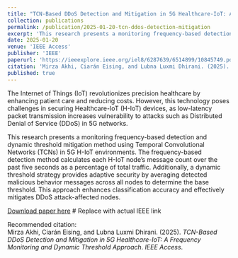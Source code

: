 ```yaml
---
title: "TCN-Based DDoS Detection and Mitigation in 5G Healthcare-IoT: A Frequency Monitoring and Dynamic Threshold Approach"
collection: publications
permalink: /publication/2025-01-20-tcn-ddos-detection-mitigation
excerpt: 'This research presents a monitoring frequency-based detection and dynamic threshold mitigation method using Temporal Convolutional Networks (TCNs) in 5G Healthcare-IoT environments.'
date: 2025-01-20
venue: 'IEEE Access'
publisher: 'IEEE'
paperurl: 'https://ieeexplore.ieee.org/iel8/6287639/6514899/10845749.pdf'  # Replace with the actual IEEE link when available
citation: 'Mirza Akhi, Ciarán Eising, and Lubna Luxmi Dhirani. (2025). "TCN-Based DDoS Detection and Mitigation in 5G Healthcare-IoT: A Frequency Monitoring and Dynamic Threshold Approach." <i>IEEE Access</i>.'
published: true
---
```

The Internet of Things (IoT) revolutionizes precision healthcare by enhancing patient care and reducing costs. However, this technology poses challenges in securing Healthcare-IoT (H-IoT) devices, as low-latency packet transmission increases vulnerability to attacks such as Distributed Denial of Service (DDoS) in 5G networks. 

This research presents a monitoring frequency-based detection and dynamic threshold mitigation method using Temporal Convolutional Networks (TCNs) in 5G H-IoT environments. The frequency-based detection method calculates each H-IoT node’s message count over the past five seconds as a percentage of total traffic. Additionally, a dynamic threshold strategy provides adaptive security by averaging detected malicious behavior messages across all nodes to determine the base threshold. This approach enhances classification accuracy and effectively mitigates DDoS attack-affected nodes.

[Download paper here](https://ieeexplore.ieee.org/iel8/6287639/6514899/10845749.pdf)  # Replace with actual IEEE link

Recommended citation:  
Mirza Akhi, Ciarán Eising, and Lubna Luxmi Dhirani. (2025). *TCN-Based DDoS Detection and Mitigation in 5G Healthcare-IoT: A Frequency Monitoring and Dynamic Threshold Approach*. *IEEE Access*.
